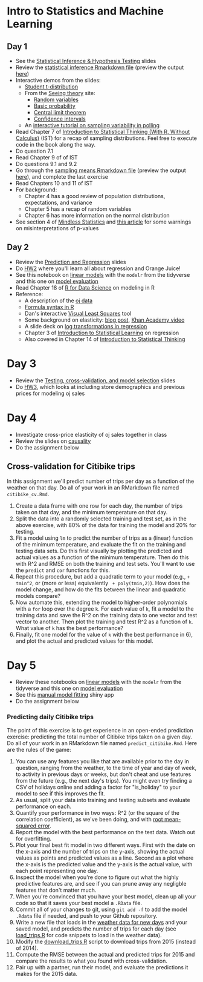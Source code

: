 # Intro to Statistics and Machine Learning

## Day 1
  * See the [Statistical Inference & Hypothesis Testing](intro_to_stats.pptx) slides
  * Review the [statistical inference Rmarkdown file](statistical_inference.Rmd) (preview the output [here](http://htmlpreview.github.io/?https://github.com/msr-ds3/coursework/blob/master/week2/statistical_inference.html))
  * Interactive demos from the slides:
    * [Student t-distribution](http://rpsychologist.com/d3/tdist/)
    * From the [Seeing theory](http://students.brown.edu/seeing-theory/) site:
      * [Random variables](http://students.brown.edu/seeing-theory/probability-distributions/index.html#section1)
      * [Basic probability](http://students.brown.edu/seeing-theory/basic-probability/index.html)
      * [Central limit theorem](http://students.brown.edu/seeing-theory/probability-distributions/index.html#section3)
      * [Confidence intervals](http://students.brown.edu/seeing-theory/frequentist-inference/index.html#section2)
    * An [interactive tutorial on sampling variability in polling](http://rocknpoll.graphics)
  * Read Chapter 7 of [Introduction to Statistical Thinking (With R, Without Calculus)](http://pluto.huji.ac.il/~msby/StatThink/) (IST) for a recap of sampling distributions. Feel free to execute code in the book along the way.
  * Do question 7.1
  * Read Chapter 9 of of IST
  * Do questions 9.1 and 9.2
  * Go through the [sampling means Rmarkdown file](sampling_means_HW.Rmd) (preview the output [here](http://htmlpreview.github.io/?https://github.com/msr-ds3/coursework/blob/master/week2/sampling_means_HW.html)), and complete the last exercise
  * Read Chapters 10 and 11 of IST
  * For background:
    *  Chapter 4 has a good review of population distributions, expectations, and variance
    *  Chapter 5 has a recap of random variables
    *  Chapter 6 has more information on the normal distribution
  * See section 4 of [Mindless Statistics](http://library.mpib-berlin.mpg.de/ft/gg/GG_Mindless_2004.pdf) and [this article](https://link.springer.com/article/10.1007/s10654-016-0149-3) for some warnings on misinterpretations of p-values

<!--
  * Review the third chapter of [An Introduction to Statistical Learning](http://www-bcf.usc.edu/~gareth/ISL/index.html) and work on the associated lab
-->


## Day 2

  * Review the [Prediction and Regression](Lecture%202%20Prediction%20regression%202018.pptx) slides
  * Do [HW2](hw2%20DS3%202018.docx) where you'll learn all about regression and Orange Juice!
  * See this notebook on [linear models](https://github.com/msr-ds3/coursework/blob/master/week2/linear_models.ipynb) with the `modelr` from the tidyverse and this one on [model evaluation](model_evaluation.ipynb) 
  * Read Chapter 18 of [R for Data Science](http://r4ds.had.co.nz) on modeling in R
  * Reference:
    * A description of the [oj data](https://rdrr.io/cran/bayesm/man/orangeJuice.html)
    * [Formula syntax in R](https://cran.r-project.org/doc/manuals/R-intro.html#Formulae-for-statistical-models)
    * Dan's interactive [Visual Least Squares](http://www.dangoldstein.com/dsn/archives/2006/03/every_wonder_ho.html) tool
    * Some background on elasticity: [blog post](http://www.salemmarafi.com/business/price-elasticity/), [Khan Academy video](https://www.khanacademy.org/economics-finance-domain/microeconomics/elasticity-tutorial/price-elasticity-tutorial/v/price-elasticity-of-demand)
    * A slide deck on [log transformations in regression](http://home.wlu.edu/%7Egusej/econ398/notes/logRegressions.pdf)
    * Chapter 3 of [Introduction to Statistical Learning](http://www-bcf.usc.edu/~gareth/ISL/) on regression
    * Also covered in Chapter 14 of [Introduction to Statistical Thinking](http://pluto.huji.ac.il/~msby/StatThink/)


# Day 3
  * Review the [Testing, cross-validation, and model selection](Lecture%203%20t%20stats%2C%20cross%20validation%20and%20model%20selection%202018.pptx) slides
  * Do [HW3](hw2%20DS3%202018.docx), which looks at including store demographics and previous prices for modeling oj sales

# Day 4
  * Investigate cross-price elasticity of oj sales together in class
  * Review the slides on [causality](Lecture%204%20Intro%20to%20causality%20non%20parametric.pptxLecture%204%20Intro%20to%20causality%20non%20parametric.pptx)
  * Do the assignment below

## Cross-validation for Citibike trips
In this assignment we'll predict number of trips per day as a function of the weather on that day. Do all of your work in an RMarkdown file named `citibike_cv.Rmd`.

1. Create a data frame with one row for each day, the number of trips taken on that day, and the minimum temperature on that day.
2. Split the data into a randomly selected training and test set, as in the above exercise, with 80% of the data for training the model and 20% for testing.
3. Fit a model using ``lm`` to predict the number of trips as a (linear) function of the minimum temperature, and evaluate the fit on the training and testing data sets. Do this first visually by plotting the predicted and actual values as a function of the minimum temperature. Then do this with R^2 and RMSE on both the training and test sets. You'll want to use the ``predict`` and ``cor`` functions for this.
4. Repeat this procedure, but add a quadratic term to your model (e.g., ``+ tmin^2``, or (more or less) equivalently `` + poly(tmin,2)``). How does the model change, and how do the fits between the linear and quadratic models compare?
5. Now automate this, extending the model to higher-order polynomials with a ``for`` loop over the degree ``k``. For each value of ``k``, fit a model to the training data and save the R^2 on the training data to one vector and test vector to another. Then plot the training and test R^2 as a function of ``k``. What value of ``k`` has the best performance?
6. Finally, fit one model for the value of ``k`` with the best performance in 6), and plot the actual and predicted values for this model.

# Day 5

* Review these notebooks on [linear models](https://github.com/msr-ds3/coursework/blob/master/week2/linear_models.ipynb) with the `modelr` from the tidyverse and this one on [model evaluation](model_evaluation.ipynb) 
* See this [manual model fitting](https://jmhmsr.shinyapps.io/modelfit/) shiny app
* Do the assignment below

### Predicting daily Citibike trips
The point of this exercise is to get experience in an open-ended prediction exercise: predicting the total number of Citibike trips taken on a given day. Do all of your work in an RMarkdown file named `predict_citibike.Rmd`. Here are the rules of the game:

1. You can use any features you like that are available prior to the day in question, ranging from the weather, to the time of year and day of week, to activity in previous days or weeks, but don't cheat and use features from the future (e.g., the next day's trips). You might even try finding a CSV of holidays online and adding a factor for "is_holiday" to your model to see if this improves the fit.
2. As usual, split your data into training and testing subsets and evaluate performance on each.
3. Quantify your performance in two ways: R^2 (or the square of the correlation coefficient), as we've been doing, and with [root mean-squared error](https://www.kaggle.com/wiki/RootMeanSquaredError).
4. Report the model with the best performance on the test data. Watch out for overfitting.
5. Plot your final best fit model in two different ways. First with the date on the x-axis and the number of trips on the y-axis, showing the actual values as points and predicted values as a line. Second as a plot where the x-axis is the predicted value and the y-axis is the actual value, with each point representing one day.
5. Inspect the model when you're done to figure out what the highly predictive features are, and see if you can prune away any negligble features that don't matter much.
6. When you're convinced that you have your best model, clean up all your code so that it saves your best model a ``.RData`` file.
7. Commit all of your changes to git, using ``git add -f`` to add the model ``.Rdata`` file if needed, and push to your Github repository.
8. Write a new file that loads in the [weather data for new days](weather_2015.csv) and your saved model, and predicts the number of trips for each day (see [load_trips.R](../week1/citibike/load_trips.R) for code snippets to load in the weather data).
9. Modify the [download_trips.R](../week1/citibike/download_trips.sh) script to download trips from 2015 (instead of 2014). 
10. Compute the RMSE between the actual and predicted trips for 2015 and compare the results to what you found with cross-validation.
11. Pair up with a partner, run their model, and evaluate the predictions it makes for the 2015 data.
